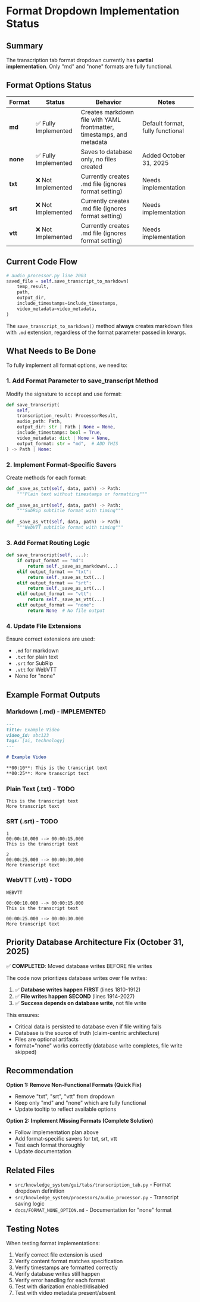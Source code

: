 # Format Dropdown Implementation Status

## Summary

The transcription tab format dropdown currently has **partial implementation**. Only "md" and "none" formats are fully functional.

## Format Options Status

| Format | Status | Behavior | Notes |
|--------|--------|----------|-------|
| **md** | ✅ Fully Implemented | Creates markdown file with YAML frontmatter, timestamps, and metadata | Default format, fully functional |
| **none** | ✅ Fully Implemented | Saves to database only, no files created | Added October 31, 2025 |
| **txt** | ❌ Not Implemented | Currently creates .md file (ignores format setting) | Needs implementation |
| **srt** | ❌ Not Implemented | Currently creates .md file (ignores format setting) | Needs implementation |
| **vtt** | ❌ Not Implemented | Currently creates .md file (ignores format setting) | Needs implementation |

## Current Code Flow

```python
# audio_processor.py line 2003
saved_file = self.save_transcript_to_markdown(
    temp_result,
    path,
    output_dir,
    include_timestamps=include_timestamps,
    video_metadata=video_metadata,
)
```

The `save_transcript_to_markdown()` method **always** creates markdown files with `.md` extension, regardless of the format parameter passed in kwargs.

## What Needs to Be Done

To fully implement all format options, we need to:

### 1. Add Format Parameter to save_transcript Method

Modify the signature to accept and use format:

```python
def save_transcript(
    self,
    transcription_result: ProcessorResult,
    audio_path: Path,
    output_dir: str | Path | None = None,
    include_timestamps: bool = True,
    video_metadata: dict | None = None,
    output_format: str = "md",  # ADD THIS
) -> Path | None:
```

### 2. Implement Format-Specific Savers

Create methods for each format:

```python
def _save_as_txt(self, data, path) -> Path:
    """Plain text without timestamps or formatting"""
    
def _save_as_srt(self, data, path) -> Path:
    """SubRip subtitle format with timing"""
    
def _save_as_vtt(self, data, path) -> Path:
    """WebVTT subtitle format with timing"""
```

### 3. Add Format Routing Logic

```python
def save_transcript(self, ...):
    if output_format == "md":
        return self._save_as_markdown(...)
    elif output_format == "txt":
        return self._save_as_txt(...)
    elif output_format == "srt":
        return self._save_as_srt(...)
    elif output_format == "vtt":
        return self._save_as_vtt(...)
    elif output_format == "none":
        return None  # No file output
```

### 4. Update File Extensions

Ensure correct extensions are used:
- `.md` for markdown
- `.txt` for plain text
- `.srt` for SubRip
- `.vtt` for WebVTT
- None for "none"

## Example Format Outputs

### Markdown (.md) - IMPLEMENTED
```markdown
---
title: Example Video
video_id: abc123
tags: [ai, technology]
---

# Example Video

**00:10**: This is the transcript text
**00:25**: More transcript text
```

### Plain Text (.txt) - TODO
```
This is the transcript text
More transcript text
```

### SRT (.srt) - TODO
```
1
00:00:10,000 --> 00:00:15,000
This is the transcript text

2
00:00:25,000 --> 00:00:30,000
More transcript text
```

### WebVTT (.vtt) - TODO
```
WEBVTT

00:00:10.000 --> 00:00:15.000
This is the transcript text

00:00:25.000 --> 00:00:30.000
More transcript text
```

## Priority Database Architecture Fix (October 31, 2025)

✅ **COMPLETED**: Moved database writes BEFORE file writes

The code now prioritizes database writes over file writes:

1. ✅ **Database writes happen FIRST** (lines 1810-1912)
2. ✅ **File writes happen SECOND** (lines 1914-2027)
3. ✅ **Success depends on database write**, not file write

This ensures:
- Critical data is persisted to database even if file writing fails
- Database is the source of truth (claim-centric architecture)
- Files are optional artifacts
- format="none" works correctly (database write completes, file write skipped)

## Recommendation

**Option 1: Remove Non-Functional Formats (Quick Fix)**
- Remove "txt", "srt", "vtt" from dropdown
- Keep only "md" and "none" which are fully functional
- Update tooltip to reflect available options

**Option 2: Implement Missing Formats (Complete Solution)**
- Follow implementation plan above
- Add format-specific savers for txt, srt, vtt
- Test each format thoroughly
- Update documentation

## Related Files

- `src/knowledge_system/gui/tabs/transcription_tab.py` - Format dropdown definition
- `src/knowledge_system/processors/audio_processor.py` - Transcript saving logic
- `docs/FORMAT_NONE_OPTION.md` - Documentation for "none" format

## Testing Notes

When testing format implementations:
1. Verify correct file extension is used
2. Verify content format matches specification
3. Verify timestamps are formatted correctly
4. Verify database writes still happen
5. Verify error handling for each format
6. Test with diarization enabled/disabled
7. Test with video metadata present/absent
